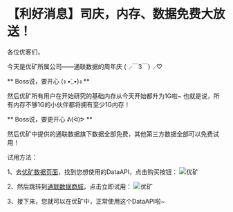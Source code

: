 # 【利好消息】司庆，内存、数据免费大放送！

各位优客们，

今天是优矿所属公司——通联数据的周年庆  (╭￣3￣)╭♡

** Boss说，要开心   (ง •̀_•́)ง    **

然后优矿所有用户在开始研究的基础内存从今天开始都升为1G啦~
也就是说，所有内存不够1G的小伙伴都将拥有至少1G内存！

** Boss说，要更开心   ᕕ(ᐛ)ᕗ  **

然后优矿中提供的通联数据旗下数据全部免费，其他第三方数据全部可以免费试用！

试用方法：

1、去[优矿数据页面](https://uqer.datayes.com/data/browse/datayes/master/?page=1)，找到您想使用的DataAPI，点击购买按钮：
![优矿](https://mmbiz.qlogo.cn/mmbiz/I5ALiaknOHGGa3u4BzboMQKeWq88RniarWZXCib4XkUiaXkYP9JcrdiaU53YoHMdqHiaTlfAHuicMazABpBjqCIibqvGAg/0?wx_fmt=png)

2、然后跳转到[通联数据商城](https://app.wmcloud.com/datamkt/dashboard?lang=zh)，点击立即试用：
![优矿](https://mmbiz.qlogo.cn/mmbiz/I5ALiaknOHGGa3u4BzboMQKeWq88RniarW9tUibOxmP7VB666lj2v0A3DibuZU6qTTumlq3teF0DtmUZfbrY1PnOng/0?wx_fmt=png)

3、接下来，您就可以在优矿中，正常使用这个DataAPI啦~
